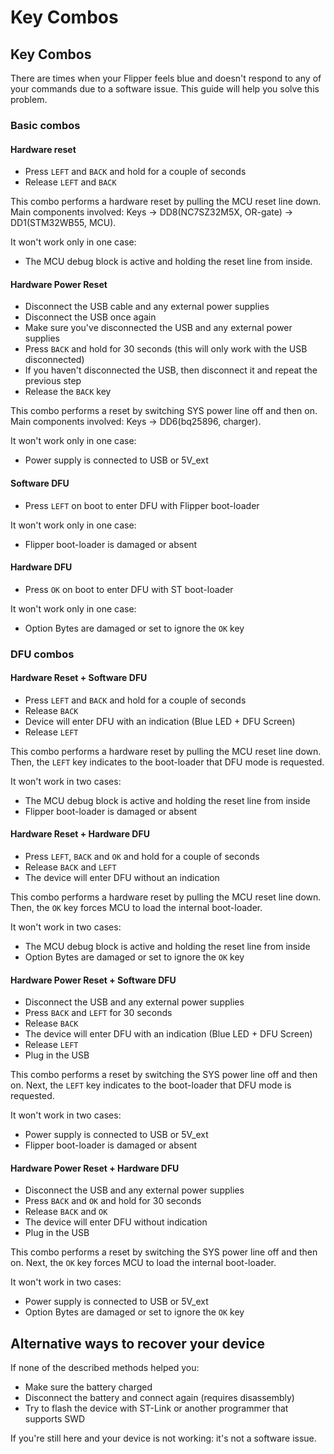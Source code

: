 # Key Combos

## Key Combos

There are times when your Flipper feels blue and doesn't respond to any of your commands due to a software issue. This guide will help you solve this problem.

### Basic combos

#### Hardware reset

* Press `LEFT` and `BACK` and hold for a couple of seconds
* Release `LEFT` and `BACK`

This combo performs a hardware reset by pulling the MCU reset line down. Main components involved: Keys -> DD8(NC7SZ32M5X, OR-gate) -> DD1(STM32WB55, MCU).

It won't work only in one case:

* The MCU debug block is active and holding the reset line from inside.

#### Hardware Power Reset

* Disconnect the USB cable and any external power supplies
* Disconnect the USB once again
* Make sure you've disconnected the USB and any external power supplies
* Press `BACK` and hold for 30 seconds (this will only work with the USB disconnected)
* If you haven't disconnected the USB, then disconnect it and repeat the previous step
* Release the `BACK` key

This combo performs a reset by switching SYS power line off and then on. Main components involved: Keys -> DD6(bq25896, charger).

It won't work only in one case:

* Power supply is connected to USB or 5V\_ext

#### Software DFU

* Press `LEFT` on boot to enter DFU with Flipper boot-loader

It won't work only in one case:

* Flipper boot-loader is damaged or absent

#### Hardware DFU

* Press `OK` on boot to enter DFU with ST boot-loader

It won't work only in one case:

* Option Bytes are damaged or set to ignore the `OK` key

### DFU combos

#### Hardware Reset + Software DFU

* Press `LEFT` and `BACK` and hold for a couple of seconds
* Release `BACK`
* Device will enter DFU with an indication (Blue LED + DFU Screen)
* Release `LEFT`

This combo performs a hardware reset by pulling the MCU reset line down. Then, the `LEFT` key indicates to the boot-loader that DFU mode is requested.

It won't work in two cases:

* The MCU debug block is active and holding the reset line from inside
* Flipper boot-loader is damaged or absent

#### Hardware Reset + Hardware DFU

* Press `LEFT`, `BACK` and `OK` and hold for a couple of seconds
* Release `BACK` and `LEFT`
* The device will enter DFU without an indication

This combo performs a hardware reset by pulling the MCU reset line down. Then, the `OK` key forces MCU to load the internal boot-loader.

It won't work in two cases:

* The MCU debug block is active and holding the reset line from inside
* Option Bytes are damaged or set to ignore the `OK` key

#### Hardware Power Reset + Software DFU

* Disconnect the USB and any external power supplies
* Press `BACK` and `LEFT` for 30 seconds
* Release `BACK`
* The device will enter DFU with an indication (Blue LED + DFU Screen)
* Release `LEFT`
* Plug in the USB

This combo performs a reset by switching the SYS power line off and then on. Next, the `LEFT` key indicates to the boot-loader that DFU mode is requested.

It won't work in two cases:

* Power supply is connected to USB or 5V\_ext
* Flipper boot-loader is damaged or absent

#### Hardware Power Reset + Hardware DFU

* Disconnect the USB and any external power supplies
* Press `BACK` and `OK` and hold for 30 seconds
* Release `BACK` and `OK`
* The device will enter DFU without indication
* Plug in the USB

This combo performs a reset by switching the SYS power line off and then on. Next, the `OK` key forces MCU to load the internal boot-loader.

It won't work in two cases:

* Power supply is connected to USB or 5V\_ext
* Option Bytes are damaged or set to ignore the `OK` key

## Alternative ways to recover your device

If none of the described methods helped you:

* Make sure the battery charged
* Disconnect the battery and connect again (requires disassembly)
* Try to flash the device with ST-Link or another programmer that supports SWD

If you're still here and your device is not working: it's not a software issue.
